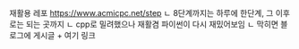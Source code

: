 재활용 레포
https://www.acmicpc.net/step
ㄴ 8단계까지는 하루에 한단계, 그 이후로는 되는 곳까지 
ㄴ cpp로 밀려했으나 재활겸 파이썬이 다시 재밌어보임
ㄴ 막히면 블로그에 게시글 + 여기 링크
